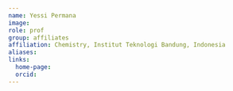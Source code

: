 ```yaml
---
name: Yessi Permana
image: 
role: prof
group: affiliates
affiliation: Chemistry, Institut Teknologi Bandung, Indonesia
aliases:
links:
  home-page: 
  orcid:
---
```


